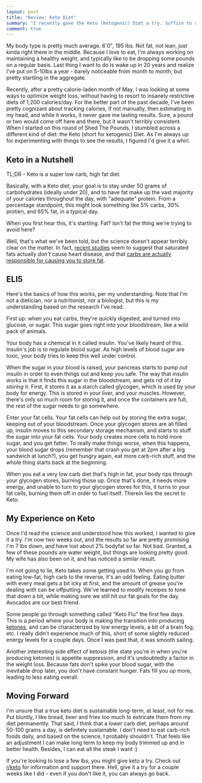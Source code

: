 ```yaml
---
layout: post
title: "Review: Keto Diet"
summary: "I recently gave the Keto (Ketogenic) Diet a try. Suffice to say...it works."
comment: true
---
```


My body type is pretty much average. 6'0", 195 lbs. Not fat, not lean, just kinda right there in the middle. Because I love to eat, I'm always working on maintaining a healthy weight, and typically like to be dropping some pounds on a regular basis. Last thing I want to do is wake up in 20 years and realize I've put on 5-10lbs a year - barely noticeable from month to month, but pretty startling in the aggregate. 

Recently, after a pretty calorie-laden month of May, I was looking at some ways to optimize weight loss, without having to resort to insanely restrictive diets of 1,200 calories/day. For the better part of the past decade, I've been pretty cognizant about tracking calories, if not manually, then estimating in my head, and while it works, it never gave me lasting results. Sure, a pound or two would come off here and there, but it wasn't terribly consistent. When I started on this round of Shed The Pounds, I stumbled across a different kind of diet: the Keto (short for ketogenic) Diet. As I'm always up for experimenting with things to see the results, I figured I'd give it a whirl. 

## Keto in a Nutshell

TL;DR - Keto is a super low carb, high fat diet. 

Basically, with a Keto diet, your goal is to stay under 50 grams of carbohydrates (ideally under 20), and to have fat make up the vast majority of your calories throughout the day, with "adequate" protein. From a percentage standpoint, this might look something like 5% carbs, 30% protien, and 65% fat, in a typical day. 

When you first hear this, it's startling. Fat? Isn't fat the thing we're trying to avoid here? 

Well, that's what we've been told, but the science doesn't appear terribly clear on the matter. In fact, [recent studies][huffpo] seem to suggest that saturated fats actually _don't_ cause heart disease, and that [carbs are actually responsible for causing you to store fat][carbfat].

## ELI5

Here's the basics of how this works, per my understanding. Note that I'm not a dietician, nor a nutritionist, nor a biologist, but this is my understanding based on the research I've read. 

First up: when you eat carbs, they're quickly digested, and turned into glucose, or sugar. This sugar goes right into your bloodstream, like a wild pack of animals.

Your body has a chemical in it called insulin. You've likely heard of this. Insulin's job is to regulate blood sugar. As high levels of blood sugar are toxic, your body tries to keep this well under control.

When the sugar in your blood is raised, your pancreas starts to pump out insulin in order to even things out and keep you safe. The way that insulin works is that it finds this sugar in the bloodstream, and gets rid of it by _storing_ it. First, it stores it as a starch called glycogen, which is used by your body for energy. This is stored in your liver, and your muscles. However, there's only so much room for storing it, and once the containers are full, the rest of the sugar needs to go somewhere. 

Enter your fat cells. Your fat cells can help out by storing the extra sugar, keeping out of your bloodstream. Once your glycogen stores are all filled up, insulin moves to this secondary storage mechanism, and starts to stuff the sugar into your fat cells. Your body creates more cells to hold more sugar, and you get fatter. To really make things worse, when this happens, your blood sugar drops (remember that crash you get at 2pm after a big sandwich at lunch?), you get hungry again, eat more carb-rich stuff, and the whole thing starts back at the beginning. 

When you eat a very low carb diet that's high in fat, your body rips through your glycogen stores, burning those up. Once that's done, it needs more energy, and unable to turn to your glycogen stores for this, it turns to your fat cells, burning them off in order to fuel itself. Therein lies the secret to Keto.

## My Experience on Keto

Once I'd read the science and understood how this worked, I wanted to give it a try. I'm now two weeks out, and the results so far are pretty promising. I'm 7 lbs down, and have lost about 2% bodyfat so far. Not bad. Granted, a few of these pounds are water weight, but things are looking pretty good. My wife has also been on it, and has noticed a similar result. 

I'm not going to lie, Keto takes some getting used to. When you go from eating low-fat, high carb to the reverse, it's an odd feeling. Eating butter with every meal gets a bit icky at first, and the amount of grease you're dealing with can be offputting. We've learned to modify receipes to tone that down a bit, while making sure we still hit our fat goals for the day. Avocados are our best friend. 

Some people go through something called "Keto Flu" the first few days. This is a period where your body is making the transition into producing [ketones][wiki], and can be characterized by low energy levels, a bit of a brain fog, etc. I really didn't experience much of this, short of some slightly reduced energy levels for a couple days. Once I was past that, it was smooth sailing. 

Another interesting side effect of ketosis (the state you're in when you're producing ketones) is appetite suppression, and it's undoubtedly a factor in the weight loss. Because fats don't spike your blood sugar, with the inevitable drop later, you don't have constant hunger. Fats fill you up more, leading to less eating overall. 

## Moving Forward

I'm unsure that a true keto diet is sustainable long-term, at least, not for me. Put bluntly, I like bread, beer and fries too much to extricate them from my diet permanently. That said, I think that a _lower_ carb diet, perhaps around 50-100 grams a day, is definitely sustainable. I don't need to eat carb-rich foods daily, and based on the science, I probably shouldn't. That feels like an adjustment I can make long term to keep my body trimmed up and in better health. Besides, I can eat all the steak I want :)

If you're looking to lose a few lbs, you might give keto a try. Check out [r/keto][reddit] for information and support there. Hell, give it a try for a couple weeks like I did - even if you don't like it, you can always go back. 

[reddit]: http://reddit.com/r/keto
[wiki]: https://en.wikipedia.org/wiki/Ketone_bodies
[carbfat]: https://www.diabeteshealth.com/why-eating-too-many-carbs-makes-you-fat/
[huffpo]: http://www.huffingtonpost.co.uk/entry/saturated-fats-do-not-cause-heart-disease-cardiologists-claim_uk_58ff3bdfe4b0288f5dc7da10
 
